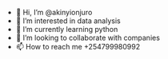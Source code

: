 - 👋 Hi, I’m @akinyionjuro
- 👀 I’m interested in data analysis
- 🌱 I’m currently learning python
- 💞️ I’m looking to collaborate with companies 
- 📫 How to reach me +254799980992

<!---
akinyionjuro/akinyionjuro is a ✨ special ✨ repository because its `README.md` (this file) appears on your GitHub profile.
You can click the Preview link to take a look at your changes.
--->
